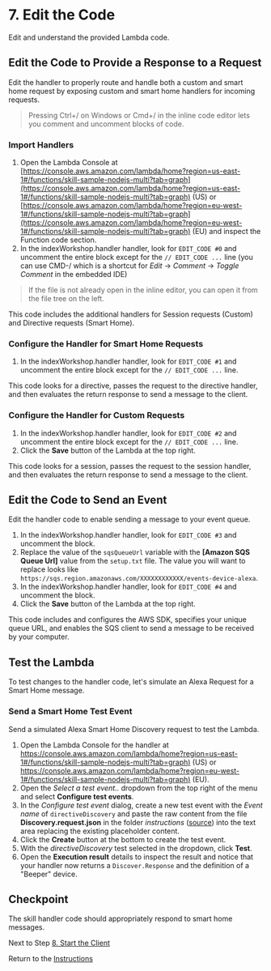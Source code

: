 # 7. Edit the Code

Edit and understand the provided Lambda code.

## Edit the Code to Provide a Response to a Request

Edit the handler to properly route and handle both a custom and smart home request by exposing custom and smart home handlers for incoming requests.

> Pressing Ctrl+/ on Windows or Cmd+/ in the inline code editor lets you comment and uncomment blocks of code.

### Import Handlers
1. Open the Lambda Console at [https://console.aws.amazon.com/lambda/home?region=us-east-1#/functions/skill-sample-nodejs-multi?tab=graph](https://console.aws.amazon.com/lambda/home?region=us-east-1#/functions/skill-sample-nodejs-multi?tab=graph) (US) or [https://console.aws.amazon.com/lambda/home?region=eu-west-1#/functions/skill-sample-nodejs-multi?tab=graph](https://console.aws.amazon.com/lambda/home?region=eu-west-1#/functions/skill-sample-nodejs-multi?tab=graph) (EU) and inspect the Function code section.
2. In the indexWorkshop.handler handler, look for `EDIT_CODE #0` and uncomment the entire block except for the `// EDIT_CODE ...` line (you can use CMD-/ which is a shortcut for *Edit* -> *Comment* -> *Toggle Comment* in the embedded IDE)

> If the file is not already open in the inline editor, you can open it from the file tree on the left.

This code includes the additional handlers for Session requests (Custom) and Directive requests (Smart Home).

### Configure the Handler for Smart Home Requests
1. In the indexWorkshop.handler handler, look for `EDIT_CODE #1` and uncomment the entire block except for the `// EDIT_CODE ...` line.

This code looks for a directive, passes the request to the directive handler, and then evaluates the return response to send a message to the client.

### Configure the Handler for Custom Requests
1. In the indexWorkshop.handler handler, look for `EDIT_CODE #2` and uncomment the entire block except for the `// EDIT_CODE ...` line.
2. Click the **Save** button of the Lambda at the top right.

This code looks for a session, passes the request to the session handler, and then evaluates the return response to send a message to the client.

## Edit the Code to Send an Event

Edit the handler code to enable sending a message to your event queue.

1. In the indexWorkshop.handler handler, look for `EDIT_CODE #3` and uncomment the block.
2. Replace the value of the `sqsQueueUrl` variable with the **[Amazon SQS Queue Url]** value from the `setup.txt` file. The value you will want to replace looks like `https://sqs.region.amazonaws.com/XXXXXXXXXXXX/events-device-alexa`.
3. In the indexWorkshop.handler handler, look for `EDIT_CODE #4` and uncomment the block.
4. Click the **Save** button of the Lambda at the top right.

This code includes and configures the AWS SDK, specifies your unique queue URL, and enables the SQS client to send a message to be received by your computer.

## Test the Lambda

To test changes to the handler code, let's simulate an Alexa Request for a Smart Home message.

### Send a Smart Home Test Event

Send a simulated Alexa Smart Home Discovery request to test the Lambda.

1. Open the Lambda Console for the handler at [https://console.aws.amazon.com/lambda/home?region=us-east-1#/functions/skill-sample-nodejs-multi?tab=graph)](https://console.aws.amazon.com/lambda/home?region=us-east-1#/functions/skill-sample-nodejs-multi?tab=graph) (US) or [https://console.aws.amazon.com/lambda/home?region=eu-west-1#/functions/skill-sample-nodejs-multi?tab=graph)](https://console.aws.amazon.com/lambda/home?region=eu-west-1#/functions/skill-sample-nodejs-multi?tab=graph) (EU).
2. Open the *Select a test event..* dropdown from the top right of the menu and select **Configure test events**.
3. In the *Configure test event* dialog, create a new test event with the *Event name* of `directiveDiscovery` and paste the raw content from the file **Discovery.request.json** in the folder *instructions* ([source](https://raw.githubusercontent.com/alexa/alexa-smarthome/master/sample_messages/Discovery/Discovery.request.json)) into the text area replacing the existing placeholder content.
4. Click the **Create** button at the bottom to create the test event.
5. With the *directiveDiscovery* test selected in the dropdown, click **Test**.
6. Open the **Execution result** details to inspect the result and notice that your handler now returns a `Discover.Response` and the definition of a "Beeper" device.


## Checkpoint
The skill handler code should appropriately respond to smart home messages.
 
Next to Step [8. Start the Client](start-the-client.md)

Return to the [Instructions](README.md)